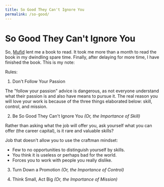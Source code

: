 ```yaml
---
title: So Good They Can't Ignore You
permalink: /so-good/
---
```


# So Good They Can't Ignore You

So, [Mufid](https://github.com/mufid) lent me a book to read. It took me more than a month to read the book in my dwindling spare time. Finally, after delaying for more time, I have finished the book. This is my note:

Rules:

1. Don't Follow Your Passion

The "follow your passion" advice is dangerous, as not everyone understand what their passion is and also have means to pursue it. The real reason you will love your work is because of the three things elaborated below: skill, control, and mission.

2. Be So Good They Can't Ignore You _(Or, the Importance of Skill)_

Rather than asking what the job will offer you, ask yourself what you can offer (the career capital), is it rare and valuable skills?

Job that doesn't allow you to use the craftman mindset:
- Few to no opportunities to distinguish yourself by skills.
- You think it is useless or perhaps bad for the world.
- Forces you to work with people you really dislike.

3. Turn Down a Promotion _(Or, the Importance of Control)_

4. Think Small, Act Big _(Or, the Importance of Mission)_
